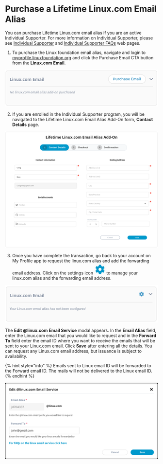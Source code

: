 # Purchase a Lifetime Linux.com Email Alias

You can purchase Lifetime Linux.com email alias if you are an active Individual Supporter. For more information on Individual Supporter, please see [Individual Supporter](https://www.linuxfoundation.org/about/individual-supporters/) and [Individual Supporter FAQs](https://www.linuxfoundation.org/about/individual-supporters/faq/#faq1) web pages.

1. To purchase the Linux foundation email alias, navigate and login to [myprofile.linuxfoundation.org](https://myprofile.linuxfoundation.org/) and click the Purchase Email CTA button from the **Linux.com Email**.

![](../.gitbook/assets/email.png)

2. If you are enrolled in the Individual Supporter program, you will be navigated to the Lifetime Linux.com Email Alias Add-On form, **Contact Details** page.

![](../.gitbook/assets/linuxemailpurchaseflow.png)

3. Once you have complete the transaction, go back to your account on My Profile app to request the linux.com alias and add the forwarding email address. Click on the settings icon  ![](../.gitbook/assets/settings%20%281%29.png)to manage your linux.com alias and the forwarding email address. 

![](../.gitbook/assets/email-not-configured.png)

The **Edit @linux.com Email Service** modal appears. In the **Email Alias** field, enter the Linux.com email that you would like to request and in the **Forward To** field enter the email ID where you want to receive the emails that will be sent to your Linux.com email. Click **Save** after entering all the details. You can request any Linux.com email address, but issuance is subject to availability.

{% hint style="info" %}
Emails sent to Linux email ID will be forwarded to the Forward email ID. The mails will not be delivered to the Linux email ID.
{% endhint %}

![](../.gitbook/assets/editlinuxemail.png)



